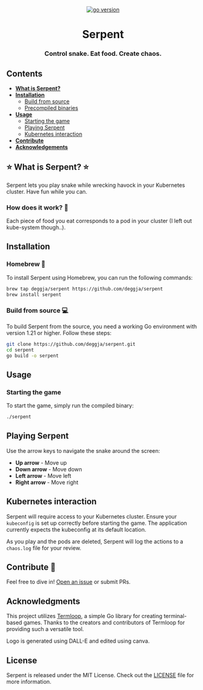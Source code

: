 <div align="center">
  <a href="https://go.dev/">
    <img src="https://img.shields.io/badge/Go-v1.21-brightgreen.svg" alt="go version">
  </a>
</div>

<div align="center">

  <h1>Serpent</h1>
  <h3>Control snake. Eat food. Create chaos.</h3>

</div>

## Contents
- [**What is Serpent?**](#-what-is-serpent-)
- **[Installation](#installation)**
  - [Build from source](#build-from-source-)
  - [Precompiled binaries](#precompiled-binaries-)
- [**Usage**](#usage)
  - [Starting the game](#starting-the-game-)
  - [Playing Serpent](#playing-serpent-)
  - [Kubernetes interaction](#kubernetes-interaction-)
- [**Contribute**](#contribute-)
- [**Acknowledgements**](#acknowledgments)

## ⭐ What is Serpent? ⭐

Serpent lets you play snake while wrecking havock in your Kubernetes cluster. Have fun while you can.

### How does it work? 🤔

Each piece of food you eat corresponds to a pod in your cluster (I left out kube-system though..).

## Installation

### Homebrew 🍺

To install Serpent using Homebrew, you can run the following commands:

```sh
brew tap deggja/serpent https://github.com/deggja/serpent
brew install serpent
```

### Build from source 💻

To build Serpent from the source, you need a working Go environment with version 1.21 or higher. Follow these steps:

```sh
git clone https://github.com/deggja/serpent.git
cd serpent
go build -o serpent
```

## Usage

### Starting the game

To start the game, simply run the compiled binary:

```sh
./serpent
```

## Playing Serpent

Use the arrow keys to navigate the snake around the screen:

- **Up arrow** - Move up
- **Down arrow** - Move down
- **Left arrow** - Move left
- **Right arrow** - Move right

## Kubernetes interaction

Serpent will require access to your Kubernetes cluster. Ensure your `kubeconfig` is set up correctly before starting the game. The application currently expects the kubeconfig at its default location.

As you play and the pods are deleted, Serpent will log the actions to a `chaos.log` file for your review.

## Contribute 🔨

Feel free to dive in! [Open an issue](https://github.com/deggja/serpent/issues) or submit PRs.

## Acknowledgments

This project utilizes [Termloop](https://github.com/JoelOtter/termloop), a simple Go library for creating terminal-based games. Thanks to the creators and contributors of Termloop for providing such a versatile tool.

Logo is generated using DALL-E and edited using canva.

## License

Serpent is released under the MIT License. Check out the [LICENSE](https://github.com/deggja/serpent/LICENSE) file for more information.